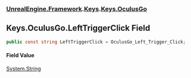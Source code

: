 ### [UnrealEngine.Framework](./UnrealEngine-Framework.md 'UnrealEngine.Framework').[Keys](./Keys.md 'UnrealEngine.Framework.Keys').[Keys.OculusGo](./Keys-OculusGo.md 'UnrealEngine.Framework.Keys.OculusGo')
## Keys.OculusGo.LeftTriggerClick Field
  
```csharp
public const string LeftTriggerClick = OculusGo_Left_Trigger_Click;
```
#### Field Value
[System.String](https://docs.microsoft.com/en-us/dotnet/api/System.String 'System.String')  
